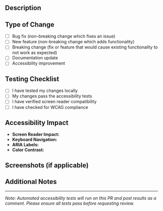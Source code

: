 ## Description
<!-- Provide a brief description of the changes in this PR -->

## Type of Change
<!-- Check the relevant boxes -->
- [ ] Bug fix (non-breaking change which fixes an issue)
- [ ] New feature (non-breaking change which adds functionality)
- [ ] Breaking change (fix or feature that would cause existing functionality to not work as expected)
- [ ] Documentation update
- [ ] Accessibility improvement

## Testing Checklist
<!-- The AI-powered tests will automatically run when you submit this PR -->
- [ ] I have tested my changes locally
- [ ] My changes pass the accessibility tests
- [ ] I have verified screen reader compatibility
- [ ] I have checked for WCAG compliance

## Accessibility Impact
<!-- Describe any accessibility implications of your changes -->
- **Screen Reader Impact:** 
- **Keyboard Navigation:** 
- **ARIA Labels:** 
- **Color Contrast:** 

## Screenshots (if applicable)
<!-- Add screenshots to help reviewers understand your changes -->

## Additional Notes
<!-- Any additional information that reviewers should know -->

---
*Note: Automated accessibility tests will run on this PR and post results as a comment. Please ensure all tests pass before requesting review.*